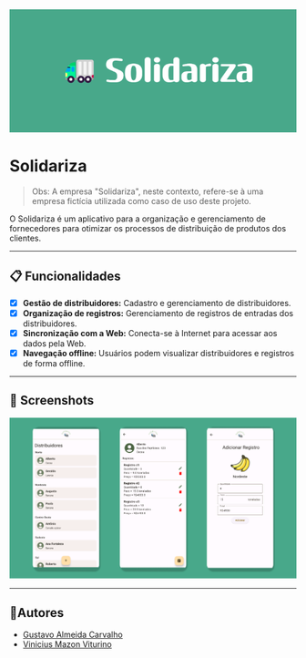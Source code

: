 <div align="center">
  <img src="./assets/Solidariza.png" alt="Banner Solidariza"/>
</div>

# Solidariza

> Obs: A empresa "Solidariza", neste contexto, refere-se à uma empresa fictícia utilizada como caso de uso deste projeto.

O Solidariza é um aplicativo para a organização e gerenciamento de fornecedores para otimizar os processos de distribuição de produtos dos clientes. 

---

## 📋 Funcionalidades

- [X] **Gestão de distribuidores:** Cadastro e gerenciamento de distribuidores.
- [X] **Organização de registros:** Gerenciamento de registros de entradas dos distribuidores.
- [X] **Sincronização com a Web:** Conecta-se à Internet para acessar aos dados pela Web.
- [X] **Navegação offline:** Usuários podem visualizar distribuidores e registros de forma offline.

---

## 📱 Screenshots

![Screenshots](./assets/Screenshots.png)

---

## 🫴Autores

- [Gustavo Almeida Carvalho](https://github.com/gustxvo)
- [Vinicius Mazon Viturino](https://github.com/ViniMazon)
